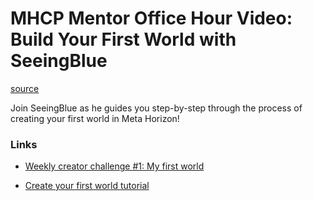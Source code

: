 # MHCP Mentor Office Hour Video: Build Your First World with SeeingBlue

[source](https://developers.meta.com/horizon-worlds/learn/documentation/mhcp-program/community-tutorials/build-your-first-world-with-seeingblue)

Join SeeingBlue as he guides you step-by-step through the process of creating your first world in Meta Horizon!

### Links

*   [Weekly creator challenge #1: My first world](https://communityforums.atmeta.com/t5/Events-Competitions/Weekly-Creator-Challenge-1/m-p/1294952/highlight/true#M3)

*   [Create your first world tutorial](/horizon-worlds/learn/documentation/get-started/create-your-first-world/)

 

 

 

 

 

 

 

 

 

 

 

 

 

 

 

 

 

 

 

 

 

 

 

 

 

 

 

 

 

 

 

 

 

 

 

 

 

 

 

 

 

 

 

 

 

 

 